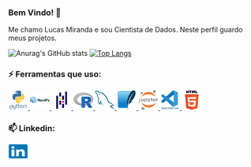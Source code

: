 ### Bem Vindo! 👋

Me chamo Lucas Miranda e sou Cientista de Dados. Neste perfil guardo meus projetos.

![Anurag's GitHub stats](https://github-readme-stats.vercel.app/api?username=LucasMirandaVS&show_icons=true&theme=radical)
 [![Top Langs](https://github-readme-stats.vercel.app/api/top-langs/?username=LucasMirandaVS&show_icons=true&theme=radical)](https://github.com/anuraghazra/github-readme-stats)

<h3 align="left">⚡ Ferramentas que uso:</h3>
<p align="left"> <a href="https://www.python.org/" target="_blank"> <img src="https://raw.githubusercontent.com/devicons/devicon/master/icons/python/python-original-wordmark.svg" alt="c" width="40" height="40"/> <a href="https://numpy.org/" target="_blank"> <img src="https://raw.githubusercontent.com/devicons/devicon/master/icons/numpy/numpy-original-wordmark.svg" alt="c" width="40" height="40"/> </a><a href="https://pandas.pydata.org/" target="_blank"> <img src="https://raw.githubusercontent.com/devicons/devicon/master/icons/pandas/pandas-original.svg" alt="c" width="40" height="40"/> </a><a href="https://www.r-project.org/" target="_blank"> <img src="https://raw.githubusercontent.com/devicons/devicon/master/icons/r/r-original.svg" alt="c" width="40" height="40"/> </a><a href="https://www.mysql.com/" target="_blank"> <img src="https://raw.githubusercontent.com/devicons/devicon/master/icons/mysql/mysql-plain.svg" alt="c" width="40" height="40"/> </a><a href="https://www.sqlite.org/index.html" target="_blank"> <img src="https://raw.githubusercontent.com/devicons/devicon/master/icons/sqlite/sqlite-original.svg" alt="c" width="40" height="40"/> </a><a href="https://jupyter.org/" target="_blank"> <img src="https://raw.githubusercontent.com/devicons/devicon/master/icons/jupyter/jupyter-original-wordmark.svg" alt="c" width="40" height="40"/> </a><a href="https://code.visualstudio.com/" target="_blank"> <img src="https://raw.githubusercontent.com/devicons/devicon/master/icons/vscode/vscode-original-wordmark.svg" alt="c" width="40" height="40"/> </a><a><img src="https://raw.githubusercontent.com/devicons/devicon/master/icons/html5/html5-original-wordmark.svg" alt="c" width="40" height="40"/></a></a>

 <h3 align="left">📫 Linkedin:</h3>
<p align="left">
<a href="https://www.linkedin.com/in/lucas-miranda-ds/" target="blank"><img align="center" src="https://raw.githubusercontent.com/devicons/devicon/master/icons/linkedin/linkedin-original.svg" alt="" height="30" width="40" /></a>
</p>
